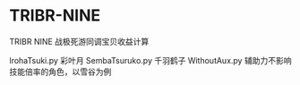 # TRIBR-NINE
TRIBR NINE 战极死游同调宝贝收益计算

lrohaTsuki.py 彩叶月
SembaTsuruko.py 千羽鹤子
WithoutAux.py 辅助力不影响技能倍率的角色，以雪谷为例
